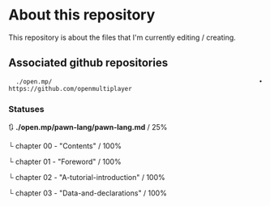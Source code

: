 # About this repository
This repository is about the files that I'm currently editing / creating.

## Associated github repositories

      ./open.mp/                                                         • https://github.com/openmultiplayer

### Statuses

🔃 **./open.mp/pawn-lang/pawn-lang.md**               /  25%

   └ chapter 00 - "Contents"                       /  100%
      
   └ chapter 01 - "Foreword"                       /  100%
      
   └ chapter 02 - "A-tutorial-introduction"        /  100%
   
   └ chapter 03 - "Data-and-declarations"          /  100%
